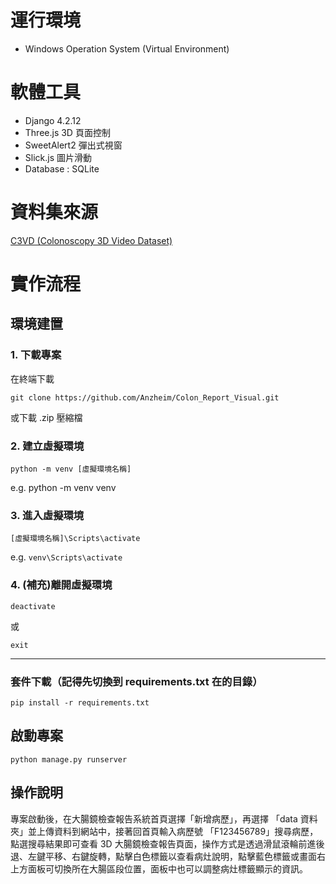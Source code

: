 # 運行環境
- Windows Operation System (Virtual Environment)
# 軟體工具
- Django 4.2.12
- Three.js 3D 頁面控制
- SweetAlert2 彈出式視窗
- Slick.js 圖片滑動
- Database : SQLite
# 資料集來源
[C3VD (Colonoscopy 3D Video Dataset)](https://durrlab.github.io/C3VD/)
# 實作流程
## 環境建置
### 1. 下載專案
在終端下載
```
git clone https://github.com/Anzheim/Colon_Report_Visual.git
```
或下載 .zip 壓縮檔
### 2. 建立虛擬環境
```
python -m venv [虛擬環境名稱]
```
e.g. 
python -m venv venv
### 3. 進入虛擬環境
```
[虛擬環境名稱]\Scripts\activate
```
e.g. `venv\Scripts\activate`
### 4. (補充)離開虛擬環境
```
deactivate
```
或
```
exit
```
---
### 套件下載（記得先切換到 requirements.txt 在的目錄）
```
pip install -r requirements.txt
```
## 啟動專案
```
python manage.py runserver
```
## 操作說明
專案啟動後，在大腸鏡檢查報告系統首頁選擇「新增病歷」，再選擇 「data 資料夾」並上傳資料到網站中，接著回首頁輸入病歷號 「F123456789」搜尋病歷，點選搜尋結果即可查看 3D 大腸鏡檢查報告頁面，操作方式是透過滑鼠滾輪前進後退、左鍵平移、右鍵旋轉，點擊白色標籤以查看病灶說明，點擊藍色標籤或畫面右上方面板可切換所在大腸區段位置，面板中也可以調整病灶標籤顯示的資訊。
